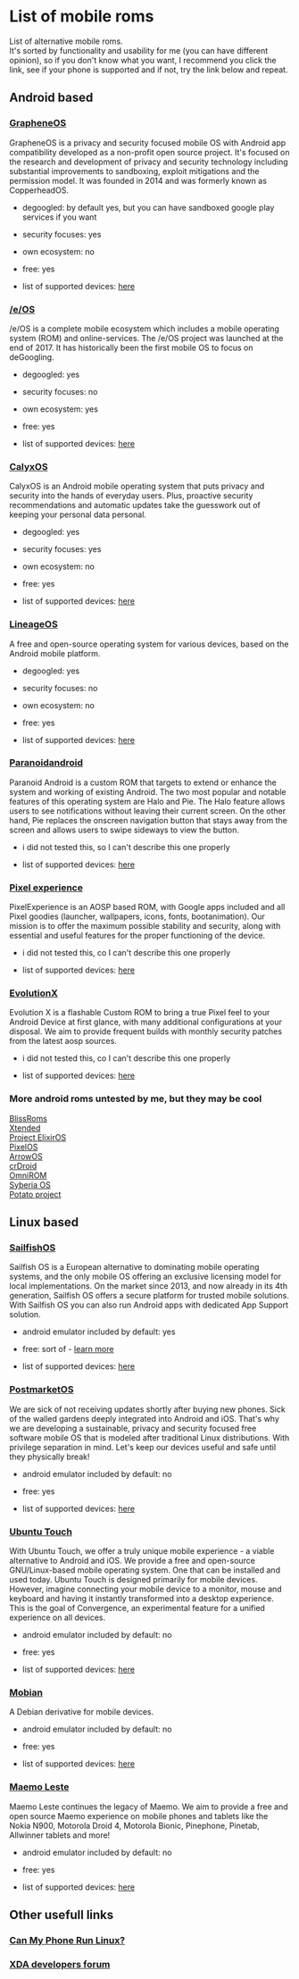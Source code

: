 # List of mobile roms
List of alternative mobile roms.  
It's sorted by functionality and usability for me (you can have different opinion), so if you don't know what you want, I recommend you click the link, see if your phone is supported and if not, try the link below and repeat.

## Android based
### [GrapheneOS](https://grapheneos.org/)  
GrapheneOS is a privacy and security focused mobile OS with Android app compatibility developed as a non-profit open source project. It's focused on the research and development of privacy and security technology including substantial improvements to sandboxing, exploit mitigations and the permission model. It was founded in 2014 and was formerly known as CopperheadOS.
- degoogled: by default yes, but you can have sandboxed google play services if you want
- security focuses: yes
- own ecosystem: no
- free: yes

- list of supported devices: [here](https://grapheneos.org/faq#device-support)  

### [/e/OS](https://e.foundation/)  
/e/OS is a complete mobile ecosystem which includes a mobile operating system (ROM) and online-services. The /e/OS project was launched at the end of 2017. It has historically been the first mobile OS to focus on deGoogling.
- degoogled: yes
- security focuses: no
- own ecosystem: yes
- free: yes

- list of supported devices: [here](https://doc.e.foundation/devices)  

### [CalyxOS](https://calyxos.org/)  
CalyxOS is an Android mobile operating system that puts privacy and security into the hands of everyday users. Plus, proactive security recommendations and automatic updates take the guesswork out of keeping your personal data personal.
- degoogled: yes
- security focuses: yes
- own ecosystem: no
- free: yes

- list of supported devices: [here](https://calyxos.org/install/)  

### [LineageOS](https://lineageos.org/)  
A free and open-source operating system for various devices, based on the Android mobile platform.
- degoogled: yes
- security focuses: no
- own ecosystem: no
- free: yes

- list of supported devices: [here](https://wiki.lineageos.org/devices/)  

### [Paranoidandroid](https://paranoidandroid.co/)  
Paranoid Android is a custom ROM that targets to extend or enhance the system and working of existing Android. The two most popular and notable features of this operating system are Halo and Pie. The Halo feature allows users to see notifications without leaving their current screen. On the other hand, Pie replaces the onscreen navigation button that stays away from the screen and allows users to swipe sideways to view the button.
- i did not tested this, so I can't describe this one properly

- list of supported devices: [here](https://paranoidandroid.co/)  

### [Pixel experience](https://pixelexperience.org/)  
PixelExperience is an AOSP based ROM, with Google apps included and all Pixel goodies (launcher, wallpapers, icons, fonts, bootanimation).
Our mission is to offer the maximum possible stability and security, along with essential and useful features for the proper functioning of the device.
- i did not tested this, co I can't describe this one properly

- list of supported devices: [here](https://get.pixelexperience.org/devices)  

### [EvolutionX](https://evolution-x.org/)  
Evolution X is a flashable Custom ROM to bring a true Pixel feel to your Android Device at first glance, with many additional configurations at your disposal. We aim to provide frequent builds with monthly security patches from the latest aosp sources.
- i did not tested this, co I can't describe this one properly

- list of supported devices: [here](https://evolution-x.org/download)  

### More android roms untested by me, but they may be cool
[BlissRoms](https://blissroms.org/)  
[Xtended](https://project-xtended.org/)  
[Project ElixirOS](https://projectelixiros.com/download)  
[PixelOS](https://pixelos.net/download)  
[ArrowOS](https://www.arrowos.net/download)  
[crDroid](https://crdroid.net/downloads)  
[OmniROM](https://omnirom.org/#devices)  
[Syberia OS](https://syberiaos.com/downloads)  
[Potato project](https://potatoproject.co/)  






## Linux based
### [SailfishOS](https://sailfishos.org/)  
Sailfish OS is a European alternative to dominating mobile operating systems, and the only mobile OS offering an exclusive licensing model for local implementations.
On the market since 2013, and now already in its 4th generation, Sailfish OS offers a secure platform for trusted mobile solutions. With Sailfish OS you can also run Android apps with dedicated App Support solution.
- android emulator included by default: yes
- free: sort of - [learn more](https://shop.jolla.com/)

- list of supported devices: [here](https://docs.sailfishos.org/Support/Supported_Devices/)  

### [PostmarketOS](https://postmarketos.org/)  
We are sick of not receiving updates shortly after buying new phones. Sick of the walled gardens deeply integrated into Android and iOS. That's why we are developing a sustainable, privacy and security focused free software mobile OS that is modeled after traditional Linux distributions. With privilege separation in mind. Let's keep our devices useful and safe until they physically break!
- android emulator included by default: no
- free: yes

- list of supported devices: [here](https://wiki.postmarketos.org/wiki/Devices)  

### [Ubuntu Touch](https://ubuntu-touch.io/)  
With Ubuntu Touch, we offer a truly unique mobile experience - a viable alternative to Android and iOS. We provide a free and open-source GNU/Linux-based mobile operating system. One that can be installed and used today. Ubuntu Touch is designed primarily for mobile devices. However, imagine connecting your mobile device to a monitor, mouse and keyboard and having it instantly transformed into a desktop experience. This is the goal of Convergence, an experimental feature for a unified experience on all devices.
- android emulator included by default: no
- free: yes

- list of supported devices: [here](https://devices.ubuntu-touch.io/)  

### [Mobian](https://mobian.org/)  
A Debian derivative for mobile devices.
- android emulator included by default: no
- free: yes

- list of supported devices: [here](https://wiki.mobian.org/doku.php?id=install)  

### [Maemo Leste](https://maedevu.maemo.org/)
Maemo Leste continues the legacy of Maemo. We aim to provide a free and open source Maemo experience on mobile phones and tablets like the Nokia N900, Motorola Droid 4, Motorola Bionic, Pinephone, Pinetab, Allwinner tablets and more!
- android emulator included by default: no
- free: yes

- list of supported devices: [here](https://maedevu.maemo.org/images/)  

## Other usefull links

### [Can My Phone Run Linux?](https://many.tuxphones.com/)

### [XDA developers forum](https://forum.xda-developers.com/)